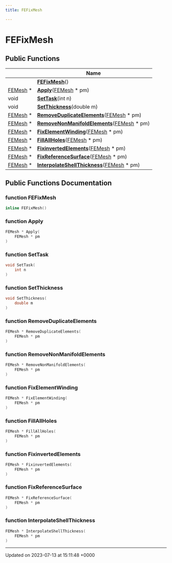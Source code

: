 ```yaml
---
title: FEFixMesh

---
```


# FEFixMesh





## Public Functions

|                | Name           |
| -------------- | -------------- |
| | **[FEFixMesh](../Classes/classFEFixMesh.md#function-fefixmesh)**() |
| [FEMesh](../Classes/classFEMesh.md) * | **[Apply](../Classes/classFEFixMesh.md#function-apply)**([FEMesh](../Classes/classFEMesh.md) * pm) |
| void | **[SetTask](../Classes/classFEFixMesh.md#function-settask)**(int n) |
| void | **[SetThickness](../Classes/classFEFixMesh.md#function-setthickness)**(double m) |
| [FEMesh](../Classes/classFEMesh.md) * | **[RemoveDuplicateElements](../Classes/classFEFixMesh.md#function-removeduplicateelements)**([FEMesh](../Classes/classFEMesh.md) * pm) |
| [FEMesh](../Classes/classFEMesh.md) * | **[RemoveNonManifoldElements](../Classes/classFEFixMesh.md#function-removenonmanifoldelements)**([FEMesh](../Classes/classFEMesh.md) * pm) |
| [FEMesh](../Classes/classFEMesh.md) * | **[FixElementWinding](../Classes/classFEFixMesh.md#function-fixelementwinding)**([FEMesh](../Classes/classFEMesh.md) * pm) |
| [FEMesh](../Classes/classFEMesh.md) * | **[FillAllHoles](../Classes/classFEFixMesh.md#function-fillallholes)**([FEMesh](../Classes/classFEMesh.md) * pm) |
| [FEMesh](../Classes/classFEMesh.md) * | **[FixinvertedElements](../Classes/classFEFixMesh.md#function-fixinvertedelements)**([FEMesh](../Classes/classFEMesh.md) * pm) |
| [FEMesh](../Classes/classFEMesh.md) * | **[FixReferenceSurface](../Classes/classFEFixMesh.md#function-fixreferencesurface)**([FEMesh](../Classes/classFEMesh.md) * pm) |
| [FEMesh](../Classes/classFEMesh.md) * | **[InterpolateShellThickness](../Classes/classFEFixMesh.md#function-interpolateshellthickness)**([FEMesh](../Classes/classFEMesh.md) * pm) |

## Public Functions Documentation

### function FEFixMesh

```cpp
inline FEFixMesh()
```


### function Apply

```cpp
FEMesh * Apply(
    FEMesh * pm
)
```


### function SetTask

```cpp
void SetTask(
    int n
)
```


### function SetThickness

```cpp
void SetThickness(
    double m
)
```


### function RemoveDuplicateElements

```cpp
FEMesh * RemoveDuplicateElements(
    FEMesh * pm
)
```


### function RemoveNonManifoldElements

```cpp
FEMesh * RemoveNonManifoldElements(
    FEMesh * pm
)
```


### function FixElementWinding

```cpp
FEMesh * FixElementWinding(
    FEMesh * pm
)
```


### function FillAllHoles

```cpp
FEMesh * FillAllHoles(
    FEMesh * pm
)
```


### function FixinvertedElements

```cpp
FEMesh * FixinvertedElements(
    FEMesh * pm
)
```


### function FixReferenceSurface

```cpp
FEMesh * FixReferenceSurface(
    FEMesh * pm
)
```


### function InterpolateShellThickness

```cpp
FEMesh * InterpolateShellThickness(
    FEMesh * pm
)
```


-------------------------------

Updated on 2023-07-13 at 15:11:48 +0000
